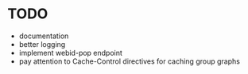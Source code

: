 TODO
====
  - documentation
  - better logging
  - implement webid-pop endpoint
  - pay attention to Cache-Control directives for caching group graphs
